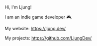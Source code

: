 Hi, I'm Ljung!

I am an indie game developer 🎮.

My website: https://ljung.dev/

My projects: https://github.com/LjungDev/
